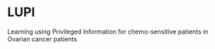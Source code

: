# LUPI
Learning using Privileged Information for chemo-sensitive patients in Ovarian cancer patients
